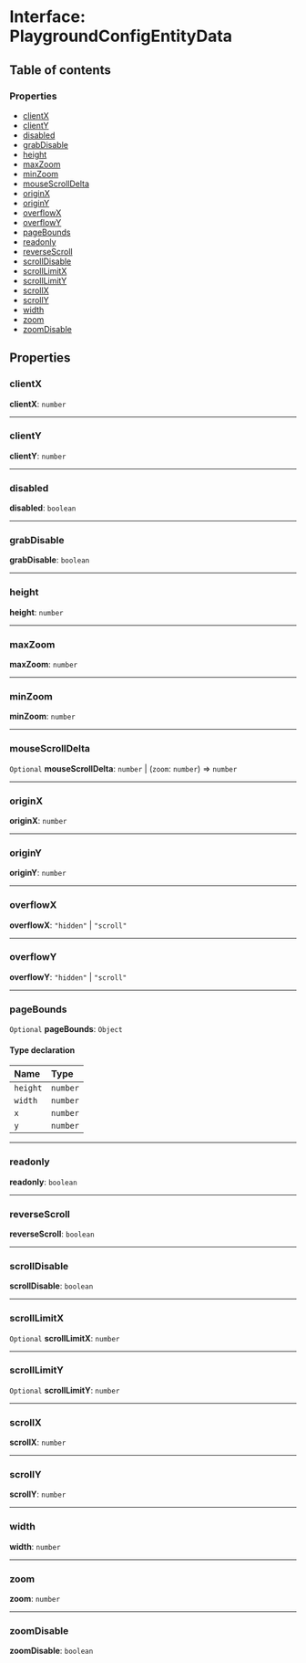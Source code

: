 # Interface: PlaygroundConfigEntityData

## Table of contents

### Properties

* [clientX](/auto-docs/core/interfaces/PlaygroundConfigEntityData.md#clientx)
* [clientY](/auto-docs/core/interfaces/PlaygroundConfigEntityData.md#clienty)
* [disabled](/auto-docs/core/interfaces/PlaygroundConfigEntityData.md#disabled)
* [grabDisable](/auto-docs/core/interfaces/PlaygroundConfigEntityData.md#grabdisable)
* [height](/auto-docs/core/interfaces/PlaygroundConfigEntityData.md#height)
* [maxZoom](/auto-docs/core/interfaces/PlaygroundConfigEntityData.md#maxzoom)
* [minZoom](/auto-docs/core/interfaces/PlaygroundConfigEntityData.md#minzoom)
* [mouseScrollDelta](/auto-docs/core/interfaces/PlaygroundConfigEntityData.md#mousescrolldelta)
* [originX](/auto-docs/core/interfaces/PlaygroundConfigEntityData.md#originx)
* [originY](/auto-docs/core/interfaces/PlaygroundConfigEntityData.md#originy)
* [overflowX](/auto-docs/core/interfaces/PlaygroundConfigEntityData.md#overflowx)
* [overflowY](/auto-docs/core/interfaces/PlaygroundConfigEntityData.md#overflowy)
* [pageBounds](/auto-docs/core/interfaces/PlaygroundConfigEntityData.md#pagebounds)
* [readonly](/auto-docs/core/interfaces/PlaygroundConfigEntityData.md#readonly)
* [reverseScroll](/auto-docs/core/interfaces/PlaygroundConfigEntityData.md#reversescroll)
* [scrollDisable](/auto-docs/core/interfaces/PlaygroundConfigEntityData.md#scrolldisable)
* [scrollLimitX](/auto-docs/core/interfaces/PlaygroundConfigEntityData.md#scrolllimitx)
* [scrollLimitY](/auto-docs/core/interfaces/PlaygroundConfigEntityData.md#scrolllimity)
* [scrollX](/auto-docs/core/interfaces/PlaygroundConfigEntityData.md#scrollx)
* [scrollY](/auto-docs/core/interfaces/PlaygroundConfigEntityData.md#scrolly)
* [width](/auto-docs/core/interfaces/PlaygroundConfigEntityData.md#width)
* [zoom](/auto-docs/core/interfaces/PlaygroundConfigEntityData.md#zoom)
* [zoomDisable](/auto-docs/core/interfaces/PlaygroundConfigEntityData.md#zoomdisable)

## Properties

### clientX

**clientX**: `number`

***

### clientY

**clientY**: `number`

***

### disabled

**disabled**: `boolean`

***

### grabDisable

**grabDisable**: `boolean`

***

### height

**height**: `number`

***

### maxZoom

**maxZoom**: `number`

***

### minZoom

**minZoom**: `number`

***

### mouseScrollDelta

`Optional` **mouseScrollDelta**: `number` | (`zoom`: `number`) => `number`

***

### originX

**originX**: `number`

***

### originY

**originY**: `number`

***

### overflowX

**overflowX**: `"hidden"` | `"scroll"`

***

### overflowY

**overflowY**: `"hidden"` | `"scroll"`

***

### pageBounds

`Optional` **pageBounds**: `Object`

#### Type declaration

| Name | Type |
| :------ | :------ |
| `height` | `number` |
| `width` | `number` |
| `x` | `number` |
| `y` | `number` |

***

### readonly

**readonly**: `boolean`

***

### reverseScroll

**reverseScroll**: `boolean`

***

### scrollDisable

**scrollDisable**: `boolean`

***

### scrollLimitX

`Optional` **scrollLimitX**: `number`

***

### scrollLimitY

`Optional` **scrollLimitY**: `number`

***

### scrollX

**scrollX**: `number`

***

### scrollY

**scrollY**: `number`

***

### width

**width**: `number`

***

### zoom

**zoom**: `number`

***

### zoomDisable

**zoomDisable**: `boolean`
